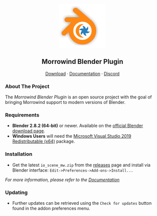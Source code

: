 <br />
<p align="center">
  <a href="https://github.com/github_username/repo_name">
    <img src="https://raw.githubusercontent.com/Greatness7/blender-morrowind/master/_static/logo.png" alt="Logo" width="152" height="142">
  </a>
  <h2 align="center">Morrowind Blender Plugin</h2>
  <p align="center">
    <a href="https://github.com/Greatness7/io_scene_mw/releases">Download</a>
    ·
    <a href="https://blender-morrowind.rtfd.io/">Documentation</a>
    ·
    <a href="https://discord.gg/Uhsg9yeTZZ">Discord</a>
  </p>
</p>


### About The Project

The *Morrowind Blender Plugin* is an open source project with the goal of bringing Morrowind support to modern versions of Blender.


### Requirements

- **Blender 2.8.2 (64-bit)** or newer. Available on the [official Blender download page](https://blender.org/download/).
- **Windows Users** will need the [Microsoft Visual Studio 2019 Redistributable (x64)](https://aka.ms/vs/16/release/vc_redist.x64.exe) package.


### Installation

- Get the latest `io_scene_mw.zip` from the [releases](https://github.com/Greatness7/io_scene_mw/releases) page and install via Blender interface: `Edit->Preferences->Add-ons->Install...`

_For more information, please refer to the [Documentation](https://blender-morrowind.rtfd.io/)_


### Updating

- Further updates can be retrieved using the `Check for updates` button found in the addon preferences menu.
